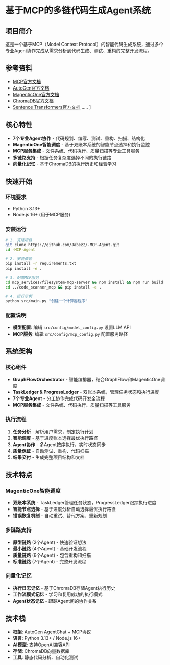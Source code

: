 # 基于MCP的多链代码生成Agent系统

## 项目简介

这是一个基于MCP（Model Context Protocol）的智能代码生成系统，通过多个专业Agent协作完成从需求分析到代码生成、测试、重构的完整开发流程。

## 参考资料
- [MCP官方文档](https://github.com/modelcontextprotocol)
- [AutoGen官方文档](https://microsoft.github.io/autogen/stable/user-guide/agentchat-user-guide/quickstart.html)
- [MagenticOne官方文档](https://microsoft.github.io/autogen/stable/reference/python/autogen_agentchat.teams.html#autogen_agentchat.teams.MagenticOneGroupChate)
- [ChromaDB官方文档](https://microsoft.github.io/autogen/stable/reference/python/autogen_ext.memory.chromadb.html)
- [Sentence Transformers官方文档](https://github.com/UKPLab/sentence-transformers)
.....
]
## 核心特性

- **7个专业Agent协作** - 代码规划、编写、测试、重构、扫描、结构化
- **MagenticOne智能调度** - 基于双账本系统的智能节点选择和执行监控
- **MCP服务集成** - 文件系统、代码执行、质量扫描等专业工具服务
- **多链路支持** - 根据任务复杂度选择不同的执行链路
- **向量化记忆** - 基于ChromaDB的执行历史和经验学习

## 快速开始

### 环境要求
- Python 3.13+
- Node.js 16+ (用于MCP服务)

### 安装运行
```bash
# 1. 克隆项目
git clone https://github.com/Jabez2/-MCP-Agent.git
cd -MCP-Agent

# 2. 安装依赖
pip install -r requirements.txt
pip install -e .

# 3. 配置MCP服务
cd mcp_services/filesystem-mcp-server && npm install && npm run build
cd ../code_scanner_mcp && pip install -e .

# 4. 运行示例
python src/main.py "创建一个计算器程序"
```

### 配置说明
- **模型配置**: 编辑 `src/config/model_config.py` 设置LLM API
- **MCP服务**: 编辑 `src/config/mcp_config.py` 配置服务路径

## 系统架构

### 核心组件
- **GraphFlowOrchestrator** - 智能编排器，结合GraphFlow和MagenticOne调度
- **TaskLedger & ProgressLedger** - 双账本系统，管理任务状态和执行进度
- **7个专业Agent** - 分工协作完成代码开发全流程
- **MCP服务集成** - 文件系统、代码执行、质量扫描等工具服务

### 执行流程
1. **任务分析** - 解析用户需求，制定执行计划
2. **智能调度** - 基于进度账本选择最优执行路径
3. **Agent协作** - 多Agent按序执行，实时状态同步
4. **质量保证** - 自动测试、重构、代码扫描
5. **结果交付** - 生成完整项目结构和文档

## 技术特点

### MagenticOne智能调度
- **双账本系统** - TaskLedger管理任务状态，ProgressLedger跟踪执行进度
- **智能节点选择** - 基于进度分析自动选择最优执行路径
- **错误恢复机制** - 自动重试、替代方案、重新规划

### 多链路支持
- **原型链路** (2个Agent) - 快速验证想法
- **最小链路** (4个Agent) - 基础开发流程
- **质量链路** (6个Agent) - 包含重构和扫描
- **标准链路** (7个Agent) - 完整开发流程

### 向量化记忆
- **执行日志记忆** - 基于ChromaDB存储Agent执行历史
- **工作流模式记忆** - 学习和复用成功的执行模式
- **Agent状态记忆** - 跟踪Agent间的协作关系

## 技术栈

- **框架**: AutoGen AgentChat + MCP协议
- **语言**: Python 3.13+ / Node.js 16+
- **AI模型**: 支持OpenAI兼容API
- **存储**: ChromaDB向量数据库
- **工具**: 静态代码分析、自动化测试

